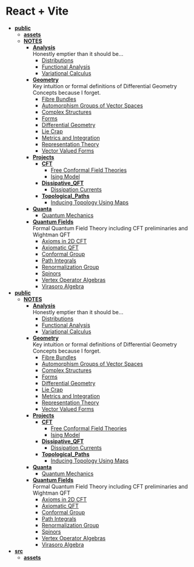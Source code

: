 <!-- generated by markdown-notes-tree -->

# React + Vite

<!-- optional markdown-notes-tree directory description starts here -->

<!-- optional markdown-notes-tree directory description ends here -->

- [**public**](dist)
    - [**assets**](dist/assets)
    - [**NOTES**](dist/NOTES)
        - [**Analysis**](dist/NOTES/Analysis)  
            Honestly emptier than it should be...
            - [Distributions](dist/NOTES/Analysis/Distributions.md)
            - [Functional Analysis](dist/NOTES/Analysis/Functional_Analysis.md)
            - [Variational Calculus](dist/NOTES/Analysis/Variational_Calculus.md)
        - [**Geometry**](dist/NOTES/Geometry)  
            Key intuition or formal definitions of Differential Geometry Concepts because I forget.
            - [Fibre Bundles](dist/NOTES/Geometry/Bundles.md)
            - [Automorphism Groups of Vector Spaces](dist/NOTES/Geometry/Common_Vector_Space_Groups.md)
            - [Complex Structures](dist/NOTES/Geometry/Complex_Structures.md)
            - [Forms](dist/NOTES/Geometry/Forms.md)
            - [Differential Geometry](dist/NOTES/Geometry/Geometry.md)
            - [Lie Crap](dist/NOTES/Geometry/Lie_Crap.md)
            - [Metrics and Integration](dist/NOTES/Geometry/Metrics.md)
            - [Representation Theory](dist/NOTES/Geometry/Representations.md)
            - [Vector Valued Forms](dist/NOTES/Geometry/Vector_Valued_Forms.md)
        - [**Projects**](dist/NOTES/Projects)
            - [**CFT**](dist/NOTES/Projects/CFT)
                - [Free Conformal Field Theories](dist/NOTES/Projects/CFT/Free_Fields.md)
                - [Ising Model](dist/NOTES/Projects/CFT/Ising_Model.md)
            - [**Dissipative_QFT**](dist/NOTES/Projects/Dissipative_QFT)
                - [Dissipation Currents](dist/NOTES/Projects/Dissipative_QFT/Dissipation_Currents.md)
            - [**Topological_Paths**](dist/NOTES/Projects/Topological_Paths)
                - [Inducing Topology Using Maps](dist/NOTES/Projects/Topological_Paths/Inducing_Topology.md)
        - [**Quanta**](dist/NOTES/Quanta)
            - [Quantum Mechanics](dist/NOTES/Quanta/Start_Here.md)
        - [**Quantum Fields**](dist/NOTES/Quantum_Fields)  
            Formal Quantum Field Theory including CFT preliminaries and Wightman QFT
            - [Axioms in 2D CFT](dist/NOTES/Quantum_Fields/2D_CFT_Axioms.md)
            - [Axiomatic QFT](dist/NOTES/Quantum_Fields/Axiomatic_QFT.md)
            - [Conformal Group](dist/NOTES/Quantum_Fields/Conformal_Group.md)
            - [Path Integrals](dist/NOTES/Quantum_Fields/Path_Integrals.md)
            - [Renormalization Group](dist/NOTES/Quantum_Fields/Renormalization_Group.md)
            - [Spinors](dist/NOTES/Quantum_Fields/Spinors.md)
            - [Vertex Operator Algebras](dist/NOTES/Quantum_Fields/Vertex_Operator_Algebras.md)
            - [Virasoro Algebra](dist/NOTES/Quantum_Fields/Virasoro_Algebra.md)
- [**public**](public)
    - [**NOTES**](public/NOTES)
        - [**Analysis**](public/NOTES/Analysis)  
            Honestly emptier than it should be...
            - [Distributions](public/NOTES/Analysis/Distributions.md)
            - [Functional Analysis](public/NOTES/Analysis/Functional_Analysis.md)
            - [Variational Calculus](public/NOTES/Analysis/Variational_Calculus.md)
        - [**Geometry**](public/NOTES/Geometry)  
            Key intuition or formal definitions of Differential Geometry Concepts because I forget.
            - [Fibre Bundles](public/NOTES/Geometry/Bundles.md)
            - [Automorphism Groups of Vector Spaces](public/NOTES/Geometry/Common_Vector_Space_Groups.md)
            - [Complex Structures](public/NOTES/Geometry/Complex_Structures.md)
            - [Forms](public/NOTES/Geometry/Forms.md)
            - [Differential Geometry](public/NOTES/Geometry/Geometry.md)
            - [Lie Crap](public/NOTES/Geometry/Lie_Crap.md)
            - [Metrics and Integration](public/NOTES/Geometry/Metrics.md)
            - [Representation Theory](public/NOTES/Geometry/Representations.md)
            - [Vector Valued Forms](public/NOTES/Geometry/Vector_Valued_Forms.md)
        - [**Projects**](public/NOTES/Projects)
            - [**CFT**](public/NOTES/Projects/CFT)
                - [Free Conformal Field Theories](public/NOTES/Projects/CFT/Free_Fields.md)
                - [Ising Model](public/NOTES/Projects/CFT/Ising_Model.md)
            - [**Dissipative_QFT**](public/NOTES/Projects/Dissipative_QFT)
                - [Dissipation Currents](public/NOTES/Projects/Dissipative_QFT/Dissipation_Currents.md)
            - [**Topological_Paths**](public/NOTES/Projects/Topological_Paths)
                - [Inducing Topology Using Maps](public/NOTES/Projects/Topological_Paths/Inducing_Topology.md)
        - [**Quanta**](public/NOTES/Quanta)
            - [Quantum Mechanics](public/NOTES/Quanta/Start_Here.md)
        - [**Quantum Fields**](public/NOTES/Quantum_Fields)  
            Formal Quantum Field Theory including CFT preliminaries and Wightman QFT
            - [Axioms in 2D CFT](public/NOTES/Quantum_Fields/2D_CFT_Axioms.md)
            - [Axiomatic QFT](public/NOTES/Quantum_Fields/Axiomatic_QFT.md)
            - [Conformal Group](public/NOTES/Quantum_Fields/Conformal_Group.md)
            - [Path Integrals](public/NOTES/Quantum_Fields/Path_Integrals.md)
            - [Renormalization Group](public/NOTES/Quantum_Fields/Renormalization_Group.md)
            - [Spinors](public/NOTES/Quantum_Fields/Spinors.md)
            - [Vertex Operator Algebras](public/NOTES/Quantum_Fields/Vertex_Operator_Algebras.md)
            - [Virasoro Algebra](public/NOTES/Quantum_Fields/Virasoro_Algebra.md)
- [**src**](src)
    - [**assets**](src/assets)
